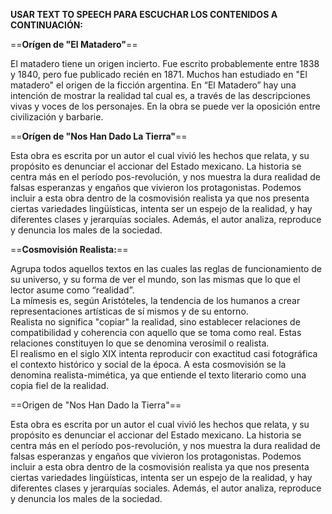 **USAR TEXT TO SPEECH PARA ESCUCHAR LOS CONTENIDOS A CONTINUACIÓN:**

==**Orígen de "El Matadero"**==

El matadero tiene un origen incierto. Fue escrito probablemente entre 1838 y 1840, pero fue publicado recién en 1871. Muchos han estudiado en "El matadero" el origen de la ficción argentina. En “El Matadero” hay una intención de mostrar la realidad tal cual es, a través de las descripciones vivas y voces de los personajes. En la obra se puede ver la oposición entre civilización y barbarie.

==**Orígen de "Nos Han Dado La Tierra"**==

Esta obra es escrita por un autor el cual vivió les hechos que relata, y su propósito es denunciar el accionar del Estado mexicano. La historia se centra más en el período pos-revolución, y nos muestra la dura realidad de falsas esperanzas y engaños que vivieron los protagonistas. Podemos incluir a esta obra dentro de la cosmovisión realista ya que nos presenta ciertas variedades lingüísticas, intenta ser un espejo de la realidad, y hay diferentes clases y jerarquías sociales. Además, el autor analiza, reproduce y denuncia los males de la sociedad.

==**Cosmovisión Realista:**==

Agrupa todos aquellos textos en las cuales las reglas de funcionamiento de su universo, y su forma de ver el mundo, son las mismas que lo que el lector asume como “realidad”.  
La mímesis es, según Aristóteles, la tendencia de los humanos a crear representaciones artísticas de sí mismos y de su entorno.  
Realista no significa "copiar" la realidad, sino establecer relaciones de compatibilidad y coherencia con aquello que se toma como real. Estas relaciones constituyen lo que se denomina verosímil o realista.  
El realismo en el siglo XIX intenta reproducir con exactitud casi fotográfica el contexto histórico y social de la época. A esta cosmovisión se la denomina realista-mimética, ya que entiende el texto literario como una copia fiel de la realidad.  

  

==Origen de "Nos Han Dado la Tierra"==

Esta obra es escrita por un autor el cual vivió les hechos que relata, y su propósito es denunciar el accionar del Estado mexicano. La historia se centra más en el período pos-revolución, y nos muestra la dura realidad de falsas esperanzas y engaños que vivieron los protagonistas. Podemos incluir a esta obra dentro de la cosmovisión realista ya que nos presenta ciertas variedades lingüísticas, intenta ser un espejo de la realidad, y hay diferentes clases y jerarquías sociales. Además, el autor analiza, reproduce y denuncia los males de la sociedad.
